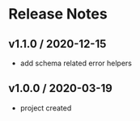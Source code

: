 # Release Notes

## v1.1.0 / 2020-12-15
- add schema related error helpers

## v1.0.0 / 2020-03-19
- project created
